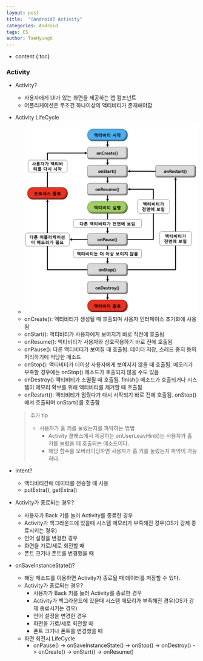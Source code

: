 ```yaml
---
layout: post
title:  "[Android] Activity"
categories: Android
tags: CS
author: TaeHyungK
---
```


* content
{:toc}

### Activity

- Activity?
  - 사용자에게 UI가 있는 화면을 제공하는 앱 컴포넌트
  - 어플리케이션은 무조건 하나이상의 액티비티가 존재해야함






- Activity LifeCycle
  - ![ActivityLifeCycle](/img/ActivityLifeCycle.png)
  - onCreate(): 액티비티가 생성될 때 호출되며 사용자 인터페이스 초기화에 사용됨
  - onStart(): 액티비티가 사용자에게 보여지기 바로 직전에 호출됨
  - onResume(): 액티비티가 사용자와 상호작용하기 바로 전에 호출됨
  - onPause(): 다른 액티비티가 보여질 때 호출됨. 데이터 저장, 스레드 중지 등의 처리하기에 적당한 메소드
  - onStop(): 액티비티가 더이상 사용자에게 보여지지 않을 때 호출됨. 메모리가 부족할 경우에는 onStop() 메소드가 호출되지 않을 수도 있음
  - onDestroy() 액티비티가 소멸될 때 호출됨. finish() 메소드가 호출되거나 시스템이 메모리 확보를 위해 액티비티를 제거할 때 호출됨
  - onRestart(): 액티비티가 멈췄다가 다시 시작되기 바로 전에 호출됨. onStop() 에서 호출되며 onStart()를 호출함

  > 추가 tip
  >
  > - 사용자가 홈 키를 눌렀는지를 파악하는 방법
  >   - Activity 클래스에서 제공하는 onUserLeavHint()는 사용자가 홈 키를 눌렀을 때 호출되는 메소드이다.
  >   - 해당 함수를 오버라이딩하면 사용자가 홈 키를 눌렀는지 파악이 가능하다.

- Intent?

  - 액티비티간에 데이터를 전송할 때 사용
  - putExtra(), getExtra()

- Activity가 종료되는 경우?

  - 사용자가 Back 키를 눌러 Activity를 종료한 경우
  - Activity가 백그라운드에 있을때 시스템 메모리가 부족해진 경우(OS가 강제 종료시키는 경우)
  - 언어 설정을 변경한 경우
  - 화면을 가로/세로 회전할 때
  - 폰트 크기나 폰트를 변경했을 때

- onSaveInstanceState()?

  - 해당 메소드를 이용하면 Activity가 종료될 때 데이터를 저장할 수 있다.
  - Activity가 종료되는 경우?
    - 사용자가 Back 키를 눌러 Activity를 종료한 경우
    - Activity가 백그라운드에 있을때 시스템 메모리가 부족해진 경우(OS가 강제 종료시키는 경우)
    - 언어 설정을 변경한 경우
    - 화면을 가로/세로 회전할 때
    - 폰트 크기나 폰트를 변경했을 때
  - 화면 회전시 LifeCycle
    - onPause() -> onSaveInstanceState() -> onStop() -> onDestroy() -> onCreate() -> onStart() -> onResume()